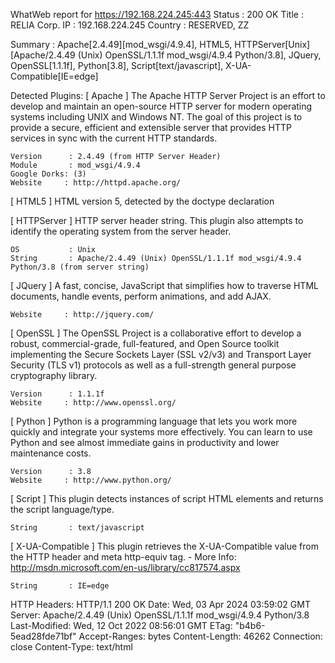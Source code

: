 WhatWeb report for https://192.168.224.245:443
Status    : 200 OK
Title     : RELIA Corp.
IP        : 192.168.224.245
Country   : RESERVED, ZZ

Summary   : Apache[2.4.49][mod_wsgi/4.9.4], HTML5, HTTPServer[Unix][Apache/2.4.49 (Unix) OpenSSL/1.1.1f mod_wsgi/4.9.4 Python/3.8], JQuery, OpenSSL[1.1.1f], Python[3.8], Script[text/javascript], X-UA-Compatible[IE=edge]

Detected Plugins:
[ Apache ]
	The Apache HTTP Server Project is an effort to develop and
	maintain an open-source HTTP server for modern operating
	systems including UNIX and Windows NT. The goal of this
	project is to provide a secure, efficient and extensible
	server that provides HTTP services in sync with the current
	HTTP standards.

	Version      : 2.4.49 (from HTTP Server Header)
	Module       : mod_wsgi/4.9.4
	Google Dorks: (3)
	Website     : http://httpd.apache.org/

[ HTML5 ]
	HTML version 5, detected by the doctype declaration


[ HTTPServer ]
	HTTP server header string. This plugin also attempts to
	identify the operating system from the server header.

	OS           : Unix
	String       : Apache/2.4.49 (Unix) OpenSSL/1.1.1f mod_wsgi/4.9.4 Python/3.8 (from server string)

[ JQuery ]
	A fast, concise, JavaScript that simplifies how to traverse
	HTML documents, handle events, perform animations, and add
	AJAX.

	Website     : http://jquery.com/

[ OpenSSL ]
	The OpenSSL Project is a collaborative effort to develop a
	robust, commercial-grade, full-featured, and Open Source
	toolkit implementing the Secure Sockets Layer (SSL v2/v3)
	and Transport Layer Security (TLS v1) protocols as well as
	a full-strength general purpose cryptography library.

	Version      : 1.1.1f
	Website     : http://www.openssl.org/

[ Python ]
	Python is a programming language that lets you work more
	quickly and integrate your systems more effectively. You
	can learn to use Python and see almost immediate gains in
	productivity and lower maintenance costs.

	Version      : 3.8
	Website     : http://www.python.org/

[ Script ]
	This plugin detects instances of script HTML elements and
	returns the script language/type.

	String       : text/javascript

[ X-UA-Compatible ]
	This plugin retrieves the X-UA-Compatible value from the
	HTTP header and meta http-equiv tag. - More Info:
	http://msdn.microsoft.com/en-us/library/cc817574.aspx

	String       : IE=edge

HTTP Headers:
	HTTP/1.1 200 OK
	Date: Wed, 03 Apr 2024 03:59:02 GMT
	Server: Apache/2.4.49 (Unix) OpenSSL/1.1.1f mod_wsgi/4.9.4 Python/3.8
	Last-Modified: Wed, 12 Oct 2022 08:56:01 GMT
	ETag: "b4b6-5ead28fde71bf"
	Accept-Ranges: bytes
	Content-Length: 46262
	Connection: close
	Content-Type: text/html


